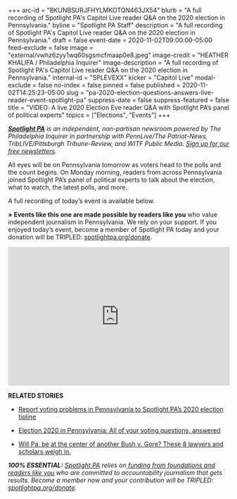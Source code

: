 +++
arc-id = "BKUNBSURJFHYLMKOTQN463JX54"
blurb = "A full recording of Spotlight PA's Capitol Live reader Q&A on the 2020 election in Pennsylvania."
byline = "Spotlight PA Staff"
description = "A full recording of Spotlight PA's Capitol Live reader Q&A on the 2020 election in Pennsylvania."
draft = false
event-date = 2020-11-02T09:00:00-05:00
feed-exclude = false
image = "external/vwhz6zyy1wq60sgsmcfmaap0e8.jpeg"
image-credit = "HEATHER KHALIFA / Philadelphia Inquirer"
image-description = "A full recording of Spotlight PA's Capitol Live reader Q&A on the 2020 election in Pennsylvania."
internal-id = "SPLEVEXX"
kicker = "Capitol Live"
modal-exclude = false
no-index = false
pinned = false
published = 2020-11-02T14:25:23-05:00
slug = "pa-2020-election-questions-answers-live-reader-event-spotlight-pa"
suppress-date = false
suppress-featured = false
title = "VIDEO: A live 2020 Election Eve reader Q&A with Spotlight PA’s panel of political experts"
topics = ["Elections", "Events"]
+++

<a href="https://www.spotlightpa.org/"><i><b>Spotlight PA</b></i></a><i> is an independent, non-partisan newsroom powered by The Philadelphia Inquirer in partnership with PennLive/The Patriot-News, TribLIVE/Pittsburgh Tribune-Review, and WITF Public Media. </i><a href="https://www.spotlightpa.org/newsletters"><i>Sign up for our free newsletters</i></a><i>.</i>

All eyes will be on Pennsylvania tomorrow as voters head to the polls and the count begins. On Monday morning, readers from across Pennsylvania joined Spotlight PA’s panel of political experts to talk about the election, what to watch, the latest polls, and more.

A full recording of today’s event is available below.

<b>»</b> <b>Events like this one are made possible by readers like you</b> who value independent journalism in Pennsylvania. We rely on your support. If you enjoyed today’s event, become a member of Spotlight PA today and your donation will be TRIPLED: <a href="https://www.spotlightpa.org/donate" target=_blank>spotlightpa.org/donate</a>.

<iframe width="100%" height="315" src="https://www.youtube.com/embed/AyoXksEDOJg?si=OVgeKkQdcw8jHLo1" title="YouTube video player" frameborder="0" allow="accelerometer; autoplay; clipboard-write; encrypted-media; gyroscope; picture-in-picture; web-share" referrerpolicy="strict-origin-when-cross-origin" allowfullscreen></iframe>

<b>RELATED STORIES</b>

- <a href="https://www.spotlightpa.org/news/2020/10/pa-2020-election-day-voting-problems-machines-ballots-lawsuits/">Report voting problems in Pennsylvania to Spotlight PA’s 2020 election tipline</a>

- <a href="https://www.spotlightpa.org/news/2020/10/pa-election-voting-questions-answered-mail-ballot/" target=_blank>Election 2020 in Pennsylvania: All of your voting questions, answered</a>

- <a href="https://www.spotlightpa.org/news/2020/10/pa-bush-gore-election-lawsuits-postmarks-hanging-chads/" target=_blank>Will Pa. be at the center of another Bush v. Gore? These 8 lawyers and scholars weigh in.</a>

<i><b>100% ESSENTIAL:</b></i><i> </i><a href="https://www.spotlightpa.org/"><i>Spotlight PA</i></a><i> relies on</i><a href="https://www.spotlightpa.org/support"><i> funding from foundations and readers like you</i></a><i> who are committed to accountability journalism that gets results. Become a member now and your contribution will be TRIPLED: </i><a href="https://www.spotlightpa.org/donate"><i>spotlightpa.org/donate</i></a><i>.</i>
